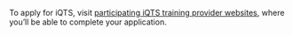 To apply for iQTS, visit [participating iQTS training provider websites](#step-3), where you’ll be able to complete your application. 
